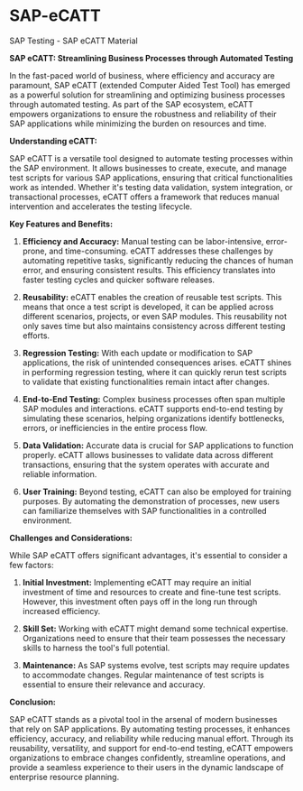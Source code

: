 # SAP-eCATT
SAP Testing - SAP eCATT Material

**SAP eCATT: Streamlining Business Processes through Automated Testing**

In the fast-paced world of business, where efficiency and accuracy are paramount, SAP eCATT (extended Computer Aided Test Tool) has emerged as a powerful solution for streamlining and optimizing business processes through automated testing. As part of the SAP ecosystem, eCATT empowers organizations to ensure the robustness and reliability of their SAP applications while minimizing the burden on resources and time.

**Understanding eCATT:**

SAP eCATT is a versatile tool designed to automate testing processes within the SAP environment. It allows businesses to create, execute, and manage test scripts for various SAP applications, ensuring that critical functionalities work as intended. Whether it's testing data validation, system integration, or transactional processes, eCATT offers a framework that reduces manual intervention and accelerates the testing lifecycle.

**Key Features and Benefits:**

1. **Efficiency and Accuracy:** Manual testing can be labor-intensive, error-prone, and time-consuming. eCATT addresses these challenges by automating repetitive tasks, significantly reducing the chances of human error, and ensuring consistent results. This efficiency translates into faster testing cycles and quicker software releases.

2. **Reusability:** eCATT enables the creation of reusable test scripts. This means that once a test script is developed, it can be applied across different scenarios, projects, or even SAP modules. This reusability not only saves time but also maintains consistency across different testing efforts.

3. **Regression Testing:** With each update or modification to SAP applications, the risk of unintended consequences arises. eCATT shines in performing regression testing, where it can quickly rerun test scripts to validate that existing functionalities remain intact after changes.

4. **End-to-End Testing:** Complex business processes often span multiple SAP modules and interactions. eCATT supports end-to-end testing by simulating these scenarios, helping organizations identify bottlenecks, errors, or inefficiencies in the entire process flow.

5. **Data Validation:** Accurate data is crucial for SAP applications to function properly. eCATT allows businesses to validate data across different transactions, ensuring that the system operates with accurate and reliable information.

6. **User Training:** Beyond testing, eCATT can also be employed for training purposes. By automating the demonstration of processes, new users can familiarize themselves with SAP functionalities in a controlled environment.

**Challenges and Considerations:**

While SAP eCATT offers significant advantages, it's essential to consider a few factors:

1. **Initial Investment:** Implementing eCATT may require an initial investment of time and resources to create and fine-tune test scripts. However, this investment often pays off in the long run through increased efficiency.

2. **Skill Set:** Working with eCATT might demand some technical expertise. Organizations need to ensure that their team possesses the necessary skills to harness the tool's full potential.

3. **Maintenance:** As SAP systems evolve, test scripts may require updates to accommodate changes. Regular maintenance of test scripts is essential to ensure their relevance and accuracy.

**Conclusion:**

SAP eCATT stands as a pivotal tool in the arsenal of modern businesses that rely on SAP applications. By automating testing processes, it enhances efficiency, accuracy, and reliability while reducing manual effort. Through its reusability, versatility, and support for end-to-end testing, eCATT empowers organizations to embrace changes confidently, streamline operations, and provide a seamless experience to their users in the dynamic landscape of enterprise resource planning.
